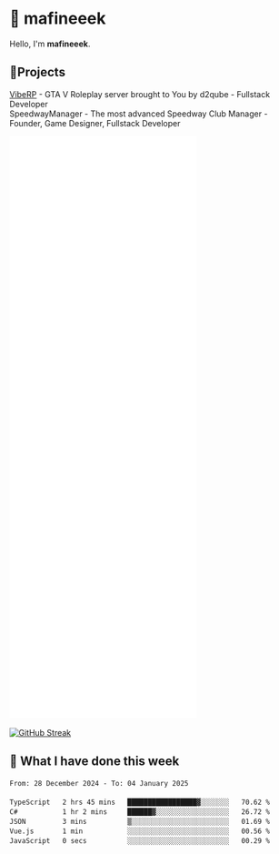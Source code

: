 # 👋 mafineeek
Hello, I'm **mafineeek**.

## 📝Projects

[VibeRP](https://v-rp.pl) - GTA V Roleplay server brought to You by d2qube - Fullstack Developer<br/>
SpeedwayManager - The most advanced Speedway Club Manager - Founder, Game Designer, Fullstack Developer


![](./github-metrics.svg)

[![GitHub Streak](https://streak-stats.demolab.com/?user=mafineeek)](https://git.io/streak-stats)

## 📰 What I have done this week
<!--START_SECTION:waka-->

```txt
From: 28 December 2024 - To: 04 January 2025

TypeScript   2 hrs 45 mins   █████████████████▓░░░░░░░   70.62 %
C#           1 hr 2 mins     ██████▓░░░░░░░░░░░░░░░░░░   26.72 %
JSON         3 mins          ▒░░░░░░░░░░░░░░░░░░░░░░░░   01.69 %
Vue.js       1 min           ░░░░░░░░░░░░░░░░░░░░░░░░░   00.56 %
JavaScript   0 secs          ░░░░░░░░░░░░░░░░░░░░░░░░░   00.29 %
```

<!--END_SECTION:waka-->

